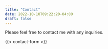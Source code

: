 ```yaml
---
title: "Contact"
date: 2022-10-10T09:22:20-04:00
draft: false
---
```


Please feel free to contact me with any inquiries.

{{< contact-form >}}